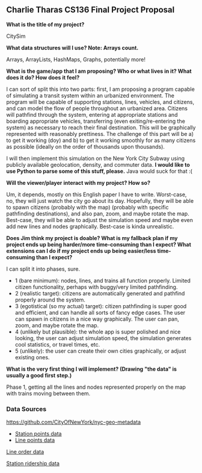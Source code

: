 ## Charlie Tharas CS136 Final Project Proposal

**What is the title of my project?**

CitySim

**What data structures will I use? Note: Arrays count.**

Arrays, ArrayLists, HashMaps, Graphs, potentially more!

**What is the game/app that I am proposing? Who or what lives in it? What does it do? How does it feel?**

I can sort of split this into two parts: first, I am proposing a program capable of simulating a transit system within an urbanized environment. The program will be capable of supporting stations, lines, vehicles, and citizens, and can model the flow of people throughout an urbanized area. Citizens will pathfind through the system, entering at appropriate stations and boarding appropriate vehicles, transferring (even exiting/re-entering the system) as necessary to reach their final destination. This will be graphically represented with reasonably prettiness. The challenge of this part will be a) to get it working (doy) and b) to get it working smoothly for as many citizens as possible (ideally on the order of thousands upon thousands).

I will then implement this simulation on the New York City Subway using publicly available geolocation, density, and commuter data. **I would like to use Python to parse some of this stuff, please.** Java would suck for that :(

**Will the viewer/player interact with my project? How so?**

Um, it depends, mostly on this English paper I have to write. Worst-case, no, they will just watch the city go about its day. Hopefully, they will be able to spawn citizens (probably with the map) (probably with specific pathfinding destinations), and also pan, zoom, and maybe rotate the map. Best-case, they will be able to adjust the simulation speed and maybe even add new lines and nodes graphically. Best-case is kinda unrealistic.

**Does Jim think my project is doable? What is my fallback plan if my project ends up being harder/more time-consuming than I expect? What extensions can I do if my project ends up being easier/less time-consuming than I expect?**

I can split it into phases, sure.
* 1 (bare minimum): nodes, lines, and trains all function properly. Limited citizen functionality, perhaps with buggy/very limited pathfinding. 
* 2 (realistic target): citizens are automatically generated and pathfind properly around the system.
* 3 (egotistical (so my actual) target): citizen pathfinding is super good and efficient, and can handle all sorts of fancy edge cases. The user can spawn in citizens in a nice way graphically. The user can pan, zoom, and maybe rotate the map.
* 4 (unlikely but plausible): the whole app is super polished and nice looking, the user can adjust simulation speed, the simulation generates cool statistics, or travel times, etc.
* 5 (unlikely): the user can create their own cities graphically, or adjust existing ones.

**What is the very first thing I will implement? (Drawing "the data" is usually a good first step.)**

Phase 1, getting all the lines and nodes represented properly on the map with trains moving between them.

### Data Sources
https://github.com/CityOfNewYork/nyc-geo-metadata
- [Station points data](https://data.cityofnewyork.us/Transportation/Subway-Stations/arq3-7z49)
- [Line points data](https://data.cityofnewyork.us/Transportation/Subway-Lines/3qz8-muuu)

[Line order data](https://new.mta.info/maps/subway-line-maps)

[Station ridership data](https://new.mta.info/agency/new-york-city-transit/subway-bus-ridership-2021)